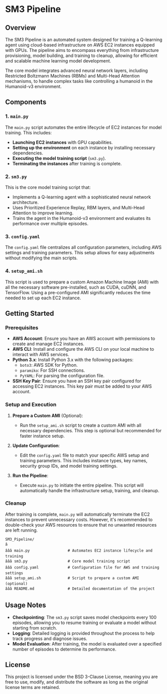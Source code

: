# SM3 Pipeline

## Overview

The SM3 Pipeline is an automated system designed for training a Q-learning agent using cloud-based infrastructure on AWS EC2 instances equipped with GPUs. The pipeline aims to  encompass everything from infrastructure provisioning, model building, and training to cleanup, allowing for efficient and scalable machine learning model development.

The core model integrates advanced neural network layers, including Restricted Boltzmann Machines (RBMs) and Multi-Head Attention mechanisms, to handle complex tasks like controlling a humanoid in the Humanoid-v3 environment.

## Components

### 1. `main.py`
The `main.py` script automates the entire lifecycle of EC2 instances for model training. This includes:

- **Launching EC2 instances** with GPU capabilities.
- **Setting up the environment** on each instance by installing necessary dependencies.
- **Executing the model training script** (`sm3.py`).
- **Terminating the instances** after training is complete.

### 2. `sm3.py`
This is the core model training script that:

- Implements a Q-learning agent with a sophisticated neural network architecture.
- Uses Prioritized Experience Replay, RBM layers, and Multi-Head Attention to improve learning.
- Trains the agent in the Humanoid-v3 environment and evaluates its performance over multiple episodes.

### 3. `config.yaml`
The `config.yaml` file centralizes all configuration parameters, including AWS settings and training parameters. This setup allows for easy adjustments without modifying the main scripts.

### 4. `setup_ami.sh`
This script is used to prepare a custom Amazon Machine Image (AMI) with all the necessary software pre-installed, such as CUDA, cuDNN, and TensorFlow. Using a pre-configured AMI significantly reduces the time needed to set up each EC2 instance.

## Getting Started

### Prerequisites
- **AWS Account**: Ensure you have an AWS account with permissions to create and manage EC2 instances.
- **AWS CLI**: Install and configure the AWS CLI on your local machine to interact with AWS services.
- **Python 3.x**: Install Python 3.x with the following packages:
  - `boto3`: AWS SDK for Python.
  - `paramiko`: For SSH connections.
  - `PyYAML`: For parsing the configuration file.
- **SSH Key Pair**: Ensure you have an SSH key pair configured for accessing EC2 instances. This key pair must be added to your AWS account.

### Setup and Execution

1. **Prepare a Custom AMI** (Optional):
   - Run the `setup_ami.sh` script to create a custom AMI with all necessary dependencies. This step is optional but recommended for faster instance setup.

2. **Update Configuration**:
   - Edit the `config.yaml` file to match your specific AWS setup and training parameters. This includes instance types, key names, security group IDs, and model training settings.

3. **Run the Pipeline**:
   - Execute `main.py` to initiate the entire pipeline. This script will automatically handle the infrastructure setup, training, and cleanup.

### Cleanup

After training is complete, `main.py` will automatically terminate the EC2 instances to prevent unnecessary costs. However, it's recommended to double-check your AWS resources to ensure that no unwanted resources are left running.

```
SM3_Pipeline/
â
âââ main.py                 # Automates EC2 instance lifecycle and training
âââ sm3.py                  # Core model training script
âââ config.yaml             # Configuration file for AWS and training settings
âââ setup_ami.sh            # Script to prepare a custom AMI (optional)
âââ README.md               # Detailed documentation of the project
```
## Usage Notes

- **Checkpointing**: The `sm3.py` script saves model checkpoints every 100 episodes, allowing you to resume training or evaluate a model without starting from scratch.
- **Logging**: Detailed logging is provided throughout the process to help track progress and diagnose issues.
- **Model Evaluation**: After training, the model is evaluated over a specified number of episodes to determine its performance.

## License

This project is licensed under the BSD 3-Clause License, meaning you are free to use, modify, and distribute the software as long as the original license terms are retained.
